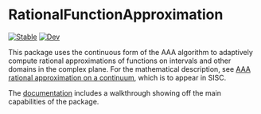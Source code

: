 # RationalFunctionApproximation

[![Stable](https://img.shields.io/badge/docs-stable-blue.svg)](https://complexvariables.github.io/RationalFunctionApproximation.jl/stable/)
[![Dev](https://img.shields.io/badge/docs-dev-blue.svg)](https://complexvariables.github.io/RationalFunctionApproximation.jl/dev/)

This package uses the continuous form of the AAA algorithm to adaptively compute rational approximations of functions on intervals and other domains in the complex plane.  For the mathematical description, see [AAA rational approximation on a continuum](https://arxiv.org/abs/2305.03677), which is to appear in SISC.

The [documentation](https://complexvariables.github.io/RationalFunctionApproximation.jl/stable/) includes a walkthrough showing off the main capabilities of the package.
